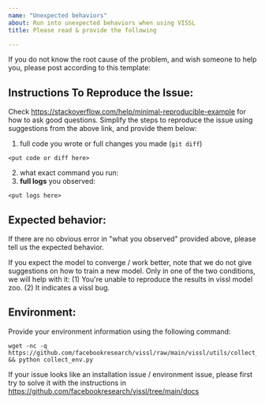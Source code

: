 ```yaml
---
name: "Unexpected behaviors"
about: Run into unexpected behaviors when using VISSL
title: Please read & provide the following

---
```


If you do not know the root cause of the problem, and wish someone to help you, please
post according to this template:

## Instructions To Reproduce the Issue:

Check https://stackoverflow.com/help/minimal-reproducible-example for how to ask good questions.
Simplify the steps to reproduce the issue using suggestions from the above link, and provide them below:

1. full code you wrote or full changes you made (`git diff`)
```
<put code or diff here>
```
2. what exact command you run:
3. __full logs__ you observed:
```
<put logs here>
```

## Expected behavior:

If there are no obvious error in "what you observed" provided above,
please tell us the expected behavior.

If you expect the model to converge / work better, note that we do not give suggestions
on how to train a new model.
Only in one of the two conditions, we will help with it:
(1) You're unable to reproduce the results in vissl model zoo.
(2) It indicates a vissl bug.

## Environment:

Provide your environment information using the following command:
```
wget -nc -q https://github.com/facebookresearch/vissl/raw/main/vissl/utils/collect_env.py && python collect_env.py
```

If your issue looks like an installation issue / environment issue,
please first try to solve it with the instructions in
https://github.com/facebookresearch/vissl/tree/main/docs
